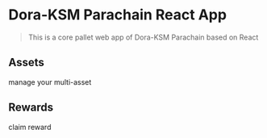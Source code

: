 # Dora-KSM Parachain React App
> This is a core pallet web app of Dora-KSM Parachain based on React
## Assets
manage your multi-asset

## Rewards
claim reward
